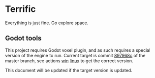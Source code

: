 # Terrific 
Everything is just fine. Go explore space.

## Godot tools
This project requires Godot voxel plugin, and as such requires a special version of the engine to run.
Current target is commit [897968c](https://github.com/Zylann/godot_voxel/commit/897968ccfdc2de45a9a3c4909f0000440658f7ff) of the master branch, see actions [win](https://github.com/Zylann/godot_voxel/actions/runs/2490256848) [linux](https://github.com/Zylann/godot_voxel/actions/runs/2490256835) to get the correct version. 

This document will be updated if the target version is updated.